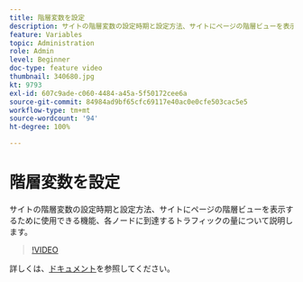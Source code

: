 ```yaml
---
title: 階層変数を設定
description: サイトの階層変数の設定時期と設定方法、サイトにページの階層ビューを表示するために使用できる機能、各ノードに到達するトラフィックの量について説明します。
feature: Variables
topic: Administration
role: Admin
level: Beginner
doc-type: feature video
thumbnail: 340680.jpg
kt: 9793
exl-id: 607c9ade-c060-4484-a45a-5f50172cee6a
source-git-commit: 84984ad9bf65cfc69117e40ac0e0cfe503cac5e5
workflow-type: tm+mt
source-wordcount: '94'
ht-degree: 100%

---
```


# 階層変数を設定

サイトの階層変数の設定時期と設定方法、サイトにページの階層ビューを表示するために使用できる機能、各ノードに到達するトラフィックの量について説明します。

>[!VIDEO](https://video.tv.adobe.com/v/344368/?quality=12&learn=on&captions=jpn)

詳しくは、[ドキュメント](https://experienceleague.adobe.com/docs/analytics/implementation/vars/page-vars/hier.html?lang=ja)を参照してください。
